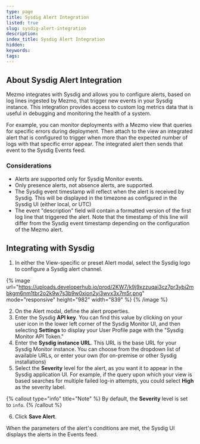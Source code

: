 ```yaml
---
type: page
title: Sysdig Alert Integration
listed: true
slug: sysdig-alert-integration
description: 
index_title: Sysdig Alert Integration
hidden: 
keywords: 
tags: 
---
```



## About Sysdig Alert Integration

Mezmo integrates with Sysdig and allows you to configure alerts, based on log lines ingested by Mezmo, that trigger new events in your Sysdig instance. This integration provides access to custom log metrics data that is useful in debugging and monitoring the health of a system.

For example, you can monitor deployments with a Mezmo view that queries for specific errors during deployment. Then attach to the view an integrated alert  that is configured to trigger when more than the expected number of logs with that specific error appear. The integrated alert then sends that event to the Sysdig Events feed.

### Considerations

- Alerts are supported only for Sysdig Monitor events.
- Only presence alerts, not absence alerts, are supported.
- The Sysdig event timestamp will reflect when the alert is received by Sysdig. This will be displayed in the timezone as configured in the Sysdig UI (either local, or UTC)
- The event "description" field will contain a formatted version of the first log line that triggered the alert. Note that the timestamp of this line will differ from the Sysdig event timestamp depending on the configuration of the Mezmo alert.

## Integrating with Sysdig

1. In either the View-specific or preset Alert modal, select the Sysdig logo to configure a Sysdig alert channel.

{% image url="https://uploads.developerhub.io/prod/2KW7/k9j9xzzuqai3cz7pr3ybj2mbkgm6nm1tbr2o2k9w7s3b9w0xion2yi3wvx3x7m5r.png" mode="responsive" height="982" width="839" %}
{% /image %}

2. On the Alert modal, define the alert properties.
3. Enter the Sysdig **API key**. You can find this value by clicking on your user icon in the lower left corner of the Sysdig Monitor UI, and then selecting  **Settings** to display your User Profile page with the "Sysdig Monitor API Token."
4. Enter the **Sysdig instance URL**. This URL is the base URL for your Sysdig Monitor instance. You can choose from the dropdown list of available URLs, or enter your own (for on-premise or other Sysdig installations)
5. Select the **Severity** level for the alert, as you want it to appear in the Sysdig application UI. For example, if the query upon which your view is based searches for multiple failed log-in attempts, you could select **High** as the severity label.

{% callout type="info" title="Note" %}
By default, the **Severity** level is set to `info`.
{% /callout %}

6. Click **Save Alert**.

When the parameters of the alert's conditions are met, the Sysdig UI displays the alerts in the Events feed.